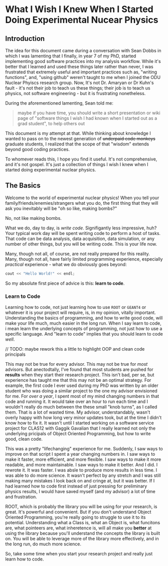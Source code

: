 # What I Wish I Knew When I Started Doing Experimental Nucear Physics

## Introduction

The idea for this document came during a conversation with Sean Dobbs in which I was lamenting that I finally, in year 7 of my PhD, started implementing good software practices into my analysis workflow. While it's better that I learned and used these things later rather than never, I was frustrated that extremely useful and important practices such as, "writing functions", and, "using github" weren't taught to me when I joined the ODU Nuclear Phyiscs research group. Now, It's not Dr. Amaryan or Dr Kuhn's fault - it's not their job to teach us these things; their job is to teach us physics, not software engineering - but it is frustrating nonetheless.

During the aforementioned lamenting, Sean told me:

> maybe if you have time, you should write a short presentation or wiki page of "software things I wish I had known when I started out as a grad student", to help others out

This document is my attempt at that. While thinking about knowledge I wanted to pass on to the newest generation of ~~underpaid code monkeys~~ graduate students, I realized that the scope of that "wisdom" extends beyond good coding practices. 

To whomever reads this, I hope you find it useful. It's not comprehensive, and it's not gospel. It's just a collection of things I wish I knew when I started doing experimental nuclear physics.

## The Basics
Welcome to the world of experimental nuclear physics! When you tell your family/friends/enemies/strangers what you do, the first thing that they will ask you inevitably will be "oh so like, making bombs?" 

No, not like making bombs. 

What we do, day to day, is *write code*. Signifigantly less impressive, huh? Your typical work day will be spent  writing code to perform a host of tasks. That code can be data analysis, data acquisition, data simulation, or any number of other things, but you will be writing code. This is your life now. 

Many, though not all, of course, are not really prepared for this reality. Many, though not all, have fairly limited programming experience, especially *practical* experience - what we do obviously goes beyond:
```cpp
cout << "Hello World!" << endl;
```
So my absolute first piece of advice is this: **learn to code**.

### Learn to Code
Learning how to code, not just learning how to use `ROOT` or `GEANT4` or whatever it is your project will require, is, in my opinion, vitally important. Understanding the basics of programming, and how to write good code, will make your life much, much easier in the long run. When I say learn to code, i mean learn the underlying concepts of programming, not just how to use a specific language. And "learn to code" implies that you should learn to code *well*. 

// TODO: maybe rework this a little to highlight OOP and clean code principals

This may not be true for every advisor. This may not be true for *most* advisors. But anectodtally, I've found that most students are pushed for **results** when they start their research project. This isn't bad, per se, but experience has taught me that this may not be an optimal strategy. For example, the first code I ever used during my PhD was written by an older student who was doing a similar project to the one my advisor envisioned for me. For *over a year*, I spent most of my mind changing numbers in that code and running it. It would take over an hour to run each time and I wouldn't really do much between the these small "knob turns", as I called them. That is a lot of wasted time. My advisor, understandably, wasn't overly happy with how long very minor updates took, but at the time I didn't know how to fix it. It wasn't until I started working on a software service project for CLAS12 with Gaggik Gavalian that I really learned not only the underlying pricipals of Object Oriented Programming, but how to write good, clean code. 

This was a pretty "lifechanging" experience for me. Suddenly, I saw ways to improve on that script I spent a year changing numbers in. I saw ways to make it faster, more efficient, and more flexible. I saw ways to make it more readable, and more maintainable. I saw ways to make it better. And I did. I rewrote it. It was faster. I was absle to produce more results in less time. I was able to do more science. It wasn't perfect by any stretch and I was still making many mistakes I look back on and cringe at, but it was better. If I had learned how to code first instead of just pressing for preliminary physics results, I would have saved myself (and my advisor) a lot of time and frustration.

ROOT, which is probably the library you will be using for your research, is great. It's powerful and convenient. But if you don't understand Object Oriented Programming, you're really going to struggle to use it to its potential. Understanding what a Class is, what an Object is, what funcitons are, what pointeers are, what inheretence is, will all make you **better** at using the library because you'll understand the concepts the library is built on. You will be able to leverage more of the library more effectively, and in the long run, do much more science.

So, take some time when you start your research project and really just learn how to code. 





